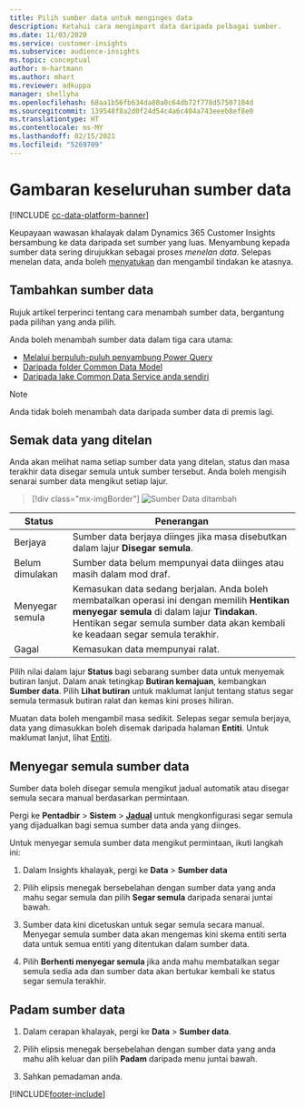 ```yaml
---
title: Pilih sumber data untuk menginges data
description: Ketahui cara mengimport data daripada pelbagai sumber.
ms.date: 11/03/2020
ms.service: customer-insights
ms.subservice: audience-insights
ms.topic: conceptual
author: m-hartmann
ms.author: mhart
ms.reviewer: adkuppa
manager: shellyha
ms.openlocfilehash: 68aa1b56fb634da80a0c64db72f778d57507104d
ms.sourcegitcommit: 139548f8a2d0f24d54c4a6c404a743eeeb8ef8e0
ms.translationtype: HT
ms.contentlocale: ms-MY
ms.lasthandoff: 02/15/2021
ms.locfileid: "5269709"
---
```

# <a name="data-sources-overview"></a>Gambaran keseluruhan sumber data

[!INCLUDE [cc-data-platform-banner](../includes/cc-data-platform-banner.md)]

Keupayaan wawasan khalayak dalam Dynamics 365 Customer Insights bersambung ke data daripada set sumber yang luas. Menyambung kepada sumber data sering dirujukkan sebagai proses *menelan data*. Selepas menelan data, anda boleh [menyatukan](data-unification.md) dan mengambil tindakan ke atasnya.

## <a name="add-a-data-source"></a>Tambahkan sumber data

Rujuk artikel terperinci tentang cara menambah sumber data, bergantung pada pilihan yang anda pilih.

Anda boleh menambah sumber data dalam tiga cara utama:

- [Melalui berpuluh-puluh penyambung Power Query](connect-power-query.md)
- [Daripada folder Common Data Model](connect-common-data-model.md)
- [Daripada lake Common Data Service anda sendiri](connect-common-data-service-lake.md)

> [!NOTE]
> Anda tidak boleh menambah data daripada sumber data di premis lagi.

## <a name="review-ingested-data"></a>Semak data yang ditelan

Anda akan melihat nama setiap sumber data yang ditelan, status dan masa terakhir data disegar semula untuk sumber tersebut. Anda boleh mengisih senarai sumber data mengikut setiap lajur.

> [!div class="mx-imgBorder"]
> ![Sumber Data ditambah](media/configure-data-datasource-added.png "Sumber Data ditambah")

|Status  |Penerangan   |
|---------|---------|
|Berjaya   |Sumber data berjaya diinges jika masa disebutkan dalam lajur **Disegar semula**.
|Belum dimulakan   |Sumber data belum mempunyai data diinges atau masih dalam mod draf.         |
|Menyegar semula    |Kemasukan data sedang berjalan. Anda boleh membatalkan operasi ini dengan memilih **Hentikan menyegar semula** di dalam lajur **Tindakan**. Hentikan segar semula sumber data akan kembali ke keadaan segar semula terakhir.       |
|Gagal     |Kemasukan data mempunyai ralat.         |

Pilih nilai dalam lajur **Status** bagi sebarang sumber data untuk menyemak butiran lanjut. Dalam anak tetingkap **Butiran kemajuan**, kembangkan **Sumber data**. Pilih **Lihat butiran** untuk maklumat lanjut tentang status segar semula termasuk butiran ralat dan kemas kini proses hiliran.

Muatan data boleh mengambil masa sedikit. Selepas segar semula berjaya, data yang dimasukkan boleh disemak daripada halaman **Entiti**. Untuk maklumat lanjut, lihat [Entiti](entities.md).

## <a name="refresh-a-data-source"></a>Menyegar semula sumber data

Sumber data boleh disegar semula mengikut jadual automatik atau disegar semula secara manual berdasarkan permintaan. 

Pergi ke **Pentadbir** > **Sistem** > [**Jadual**](system.md#schedule-tab) untuk mengkonfigurasi segar semula yang dijadualkan bagi semua sumber data anda yang diinges.

Untuk menyegar semula sumber data mengikut permintaan, ikuti langkah ini:

1. Dalam Insights khalayak, pergi ke **Data** > **Sumber data**

2. Pilih elipsis menegak bersebelahan dengan sumber data yang anda mahu segar semula dan pilih **Segar semula** daripada senarai juntai bawah.

3. Sumber data kini dicetuskan untuk segar semula secara manual. Menyegar semula sumber data akan mengemas kini skema entiti serta data untuk semua entiti yang ditentukan dalam sumber data.

4. Pilih **Berhenti menyegar semula** jika anda mahu membatalkan segar semula sedia ada dan sumber data akan bertukar kembali ke status segar semula terakhir.

## <a name="delete-a-data-source"></a>Padam sumber data

1. Dalam cerapan khalayak, pergi ke **Data** > **Sumber data**.

2. Pilih elipsis menegak bersebelahan dengan sumber data yang anda mahu alih keluar dan pilih **Padam** daripada menu juntai bawah.

3. Sahkan pemadaman anda.


[!INCLUDE[footer-include](../includes/footer-banner.md)]